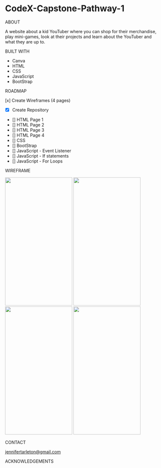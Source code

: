 # CodeX-Capstone-Pathway-1
ABOUT

  A website about a kid YouTuber where you can shop for their merchandise, play mini-games, look at their projects and learn about the YouTuber and what they are up to. 
  
  
BUILT WITH

* Canva
* HTML
* CSS
* JavaScript
* BootStrap


ROADMAP

 [x] Create Wireframes (4 pages)
* [x] Create Repository
* [] HTML Page 1
* [] HTML Page 2
* [] HTML Page 3
* [] HTML Page 4
* [] CSS
* [] BootStrap
* [] JavaScript - Event Listener
* [] JavaScript - If statements
* [] JavaScript - For Loops


WIREFRAME

<img src="https://github.com/JenniferT9462/CodeX-Capstone-Pathway-1/assets/63979357/5327a360-5b38-400b-b15d-2ca8a4f6c38d" height="420" width="220">

<img src="https://github.com/JenniferT9462/CodeX-Capstone-Pathway-1/assets/63979357/6d489034-b274-4afd-a042-bf68b288daa4" height="420" width="220">
<img src="https://github.com/JenniferT9462/CodeX-Capstone-Pathway-1/assets/63979357/7f15decd-fe2e-4eb9-a52f-9f3bac76ebc2" height="420" width="220">
<img src="https://github.com/JenniferT9462/CodeX-Capstone-Pathway-1/assets/63979357/371c715e-9623-44d9-8d94-d464e53f97f6" height="420" width="220">



CONTACT

jennifertarleton@gmail.com

ACKNOWLEDGEMENTS

